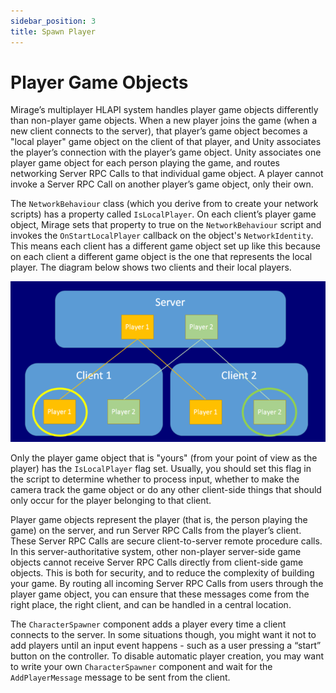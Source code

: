 ```yaml
---
sidebar_position: 3
title: Spawn Player
---
```

# Player Game Objects

Mirage’s multiplayer HLAPI system handles player game objects differently than non-player game objects. When a new player joins the game (when a new client connects to the server), that player’s game object becomes a "local player" game object on the client of that player, and Unity associates the player’s connection with the player’s game object. Unity associates one player game object for each person playing the game, and routes networking Server RPC Calls to that individual game object. A player cannot invoke a Server RPC Call on another player’s game object, only their own.

The `NetworkBehaviour` class (which you derive from to create your network scripts) has a property called `IsLocalPlayer`. On each client’s player game object, Mirage sets that property to true on the `NetworkBehaviour` script and invokes the `OnStartLocalPlayer` callback on the object's `NetworkIdentity`. This means each client has a different game object set up like this because on each client a different game object is the one that represents the local player. The diagram below shows two clients and their local players.

![In this diagram, the circles represent the player game objects marked as the local player on each client](/img/guides/game-objects/network-local-players.png)

Only the player game object that is "yours" (from your point of view as the player) has the `IsLocalPlayer` flag set. Usually, you should set this flag in the script to determine whether to process input, whether to make the camera track the game object or do any other client-side things that should only occur for the player belonging to that client.

Player game objects represent the player (that is, the person playing the game) on the server, and run Server RPC Calls from the player’s client. These Server RPC Calls are secure client-to-server remote procedure calls. In this server-authoritative system, other non-player server-side game objects cannot receive Server RPC Calls directly from client-side game objects. This is both for security, and to reduce the complexity of building your game. By routing all incoming Server RPC Calls from users through the player game object, you can ensure that these messages come from the right place, the right client, and can be handled in a central location.

The `CharacterSpawner` component adds a player every time a client connects to the server. In some situations though, you might want it not to add players until an input event happens - such as a user pressing a “start” button on the controller. To disable automatic player creation, you may want to write your own `CharacterSpawner` component and wait for the `AddPlayerMessage` message to be sent from the client.
